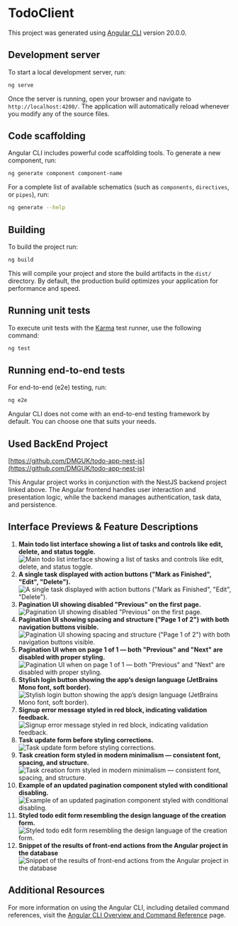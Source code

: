 # TodoClient

This project was generated using [Angular CLI](https://github.com/angular/angular-cli) version 20.0.0.

## Development server

To start a local development server, run:

```bash
ng serve
```

Once the server is running, open your browser and navigate to `http://localhost:4200/`. The application will automatically reload whenever you modify any of the source files.

## Code scaffolding

Angular CLI includes powerful code scaffolding tools. To generate a new component, run:

```bash
ng generate component component-name
```

For a complete list of available schematics (such as `components`, `directives`, or `pipes`), run:

```bash
ng generate --help
```

## Building

To build the project run:

```bash
ng build
```

This will compile your project and store the build artifacts in the `dist/` directory. By default, the production build optimizes your application for performance and speed.

## Running unit tests

To execute unit tests with the [Karma](https://karma-runner.github.io) test runner, use the following command:

```bash
ng test
```

## Running end-to-end tests

For end-to-end (e2e) testing, run:

```bash
ng e2e
```

Angular CLI does not come with an end-to-end testing framework by default. You can choose one that suits your needs.

## Used BackEnd Project
[https://github.com/DMGUK/todo-app-nest-js](https://github.com/DMGUK/todo-app-nest-js)


This Angular project works in conjunction with the NestJS backend project linked above. The Angular frontend handles user interaction and presentation logic, while the backend manages authentication, task data, and persistence.

## Interface Previews & Feature Descriptions

1. **Main todo list interface showing a list of tasks and controls like edit, delete, and status toggle.**
![Main todo list interface showing a list of tasks and controls like edit, delete, and status toggle.](angular_readme_images/1.png)
2. **A single task displayed with action buttons ("Mark as Finished", "Edit", "Delete").**
![A single task displayed with action buttons ("Mark as Finished", "Edit", "Delete").](angular_readme_images/2.png) 
3. **Pagination UI showing disabled "Previous" on the first page.**
![Pagination UI showing disabled "Previous" on the first page.](angular_readme_images/3.png)
4. **Pagination UI showing spacing and structure ("Page 1 of 2") with both navigation buttons visible.** 
![Pagination UI showing spacing and structure ("Page 1 of 2") with both navigation buttons visible.](angular_readme_images/4.png)
5. **Pagination UI when on page 1 of 1 — both "Previous" and "Next" are disabled with proper styling.**
![Pagination UI when on page 1 of 1 — both "Previous" and "Next" are disabled with proper styling.](angular_readme_images/5.png)
6. **Stylish login button showing the app’s design language (JetBrains Mono font, soft border).**
![Stylish login button showing the app’s design language (JetBrains Mono font, soft border).](angular_readme_images/6.png)
7. **Signup error message styled in red block, indicating validation feedback.** 
![Signup error message styled in red block, indicating validation feedback.](angular_readme_images/7.png)
8. **Task update form before styling corrections.**
![Task update form before styling corrections.](angular_readme_images/8.png)
9. **Task creation form styled in modern minimalism — consistent font, spacing, and structure.**
![Task creation form styled in modern minimalism — consistent font, spacing, and structure.](angular_readme_images/9.png)
10. **Example of an updated pagination component styled with conditional disabling.**
![Example of an updated pagination component styled with conditional disabling.](angular_readme_images/10.png)
11. **Styled todo edit form resembling the design language of the creation form.**
![Styled todo edit form resembling the design language of the creation form.](angular_readme_images/11.png)
12. **Snippet of the results of front-end actions from the Angular project in the database**
![Snippet of the results of front-end actions from the Angular project in the database](angular_readme_images/12.png)

## Additional Resources

For more information on using the Angular CLI, including detailed command references, visit the [Angular CLI Overview and Command Reference](https://angular.dev/tools/cli) page.
